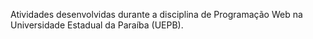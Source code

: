 Atividades desenvolvidas durante a disciplina de Programação Web na Universidade Estadual da Paraíba (UEPB).
